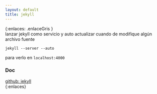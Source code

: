 ```yaml
---
layout: default
title: jekyll
---
```

{:enlaces: .enlaceGris }  
lanzar jekyll como servicio y auto actualizar cuando de modifique algún archivo fuente  

	jekyll --server --auto

para verlo en `localhost:4000`  

### Doc
[github: jekyll](https://github.com/mojombo/jekyll)  
{:enlaces} 
